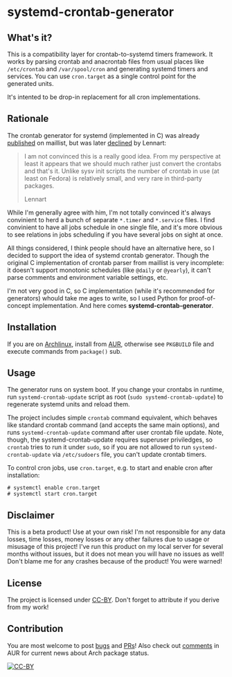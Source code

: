 systemd-crontab-generator
=========================

## What's it?

This is a compatibility layer for crontab-to-systemd timers framework. It works by parsing
crontab and anacrontab files from usual places like `/etc/crontab` and `/var/spool/cron`
and generating systemd timers and services. You can use `cron.target` as a single control
point for the generated units.

It's intented to be drop-in replacement for all cron implementations.

## Rationale

The crontab generator for systemd (implemented in C) was already [published][] on maillist,
but was later [declined][] by Lennart:

> I am not convinced this is a really good idea. From my perspective at
least it appears that we should much rather just convert the crontabs
and that's it. Unlike sysv init scripts the number of crontab in use (at
least on Fedora) is relatively small, and very rare in third-party
packages.
>
> Lennart

While I'm generally agree with him, I'm not totally convinced it's always convinient to herd a bunch of
separate `*.timer` and `*.service` files. I find convinient to have all jobs schedule in one single file,
and it's more obvious to see relations in jobs scheduling if you have several jobs on sight at once.

All things considered, I think people should have an alternative here, so I decided to support
the idea of systemd crontab generator. Though the original C implementation of crontab parser
from maillist is very incomplete: it doesn't support monotonic schedules (like `@daily` or `@yearly`),
it can't parse comments and environment variable settings, etc.

I'm not very good in C, so C implementation (while it's recommended for generators) whould take
me ages to write, so I used Python for proof-of-concept implementation. And here comes
**systemd-crontab-generator**.

[published]: http://lists.freedesktop.org/archives/systemd-devel/2013-August/012591.html
[declined]: http://lists.freedesktop.org/archives/systemd-devel/2013-September/013120.html

## Installation

If you are on [Archlinux][arch], install from [AUR][aur], otherwise see `PKGBUILD` file and
execute commands from `package()` sub.

[arch]: https://www.archlinux.org/
[aur]: https://aur.archlinux.org/packages/systemd-crontab-generator/

## Usage

The generator runs on system boot. If you change your crontabs in runtime, run `systemd-crontab-update`
script as root (`sudo systemd-crontab-update`) to regenerate systemd units and reload them.

The project includes simple `crontab` command equivalent, which behaves like standard crontab command
(and accepts the same main options), and runs `systemd-crontab-update` command after user crontab file
update. Note, though, the systemd-crontab-update requires superuser priviledges, so `crontab` tries
to run it under `sudo`, so if you are not allowed to run `systemd-crontab-update` via `/etc/sudoers`
file, you can't update crontab timers.

To control cron jobs, use `cron.target`, e.g. to start and enable cron after installation:

    # systemctl enable cron.target
    # systemctl start cron.target

## Disclaimer

This is a beta product! Use at your own risk! I'm not responsible for any data losses,
time losses, money losses or any other failures due to usage or misusage of this project!
I've run this product on my local server for several months without issues, but it does not
mean you will have no issues as well! Don't blame me for any crashes because of the product!
You were warned!

## License

The project is licensed under [CC-BY](http://creativecommons.org/licenses/by/4.0/).
Don't forget to attribute if you derive from my work!

## Contribution

You are most welcome to post [bugs][issues] and [PRs][pulls]!
Also check out [comments][] in AUR for current news about Arch package status.

[issues]: https://github.com/kstep/systemd-crontab-generator/issues
[pulls]: https://github.com/kstep/systemd-crontab-generator/pulls
[comments]: https://aur.archlinux.org/packages/systemd-crontab-generator/?comments=all

[![CC-BY](https://i.creativecommons.org/l/by/4.0/80x15.png "CC-BY")](http://creativecommons.org/licenses/by/4.0/)
